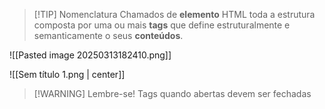 > [!TIP] Nomenclatura
> Chamados de **elemento** HTML toda a estrutura composta por uma ou mais **tags** que define estruturalmente e semanticamente o seus **conteúdos**.

![[Pasted image 20250313182410.png]]

![[Sem título 1.png | center]]

> [!WARNING] Lembre-se!
> Tags quando abertas devem ser fechadas

